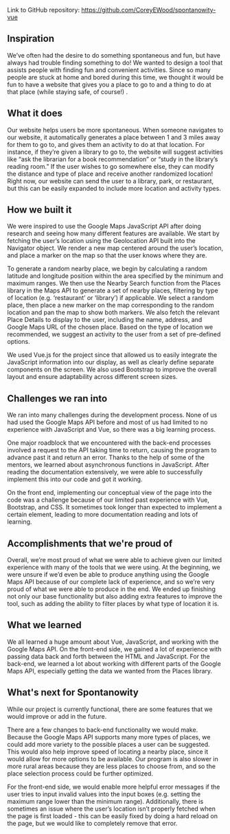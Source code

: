 Link to GitHub repository: https://github.com/CoreyEWood/spontanowity-vue

## Inspiration
We’ve often had the desire to do something spontaneous and fun, but have always had trouble finding something to do! We wanted to design a tool that assists people with finding fun and convenient activities. Since so many people are stuck at home and bored during this time, 
we thought it would be fun to have a website that gives you a place to go to and a thing to do at that place (while staying safe, of course!) . 

## What it does
Our website helps users be more spontaneous. When someone navigates to our website, it automatically generates a place between 1 and 3 miles away for them to go to, and gives them an activity to do at that location. For instance, if they’re given a library to go to, the website will suggest activities like “ask the librarian for a book recommendation” or “study in the library’s reading room.” If the user wishes to go somewhere else, they can modify the distance and type of place and receive another randomized location! Right now, our website can send the user to a library, park, or restaurant, but this can be easily expanded to include more location and activity types. 

## How we built it
We were inspired to use the Google Maps JavaScript API after doing research and seeing how many different features are available. We start by fetching the user’s location using the Geolocation API built into the Navigator object. We render a new map centered around the user’s location, and place a marker on the map so that the user knows where they are. 

To generate a random nearby place, we begin by calculating a random latitude and longitude position within the area specified by the minimum and maximum ranges. We then use the Nearby Search function from the Places library in the Maps API to generate a set of nearby places, filtering by type of location (e.g. ‘restaurant’ or ‘library’) if applicable. We select a random place, then place a new marker on the map corresponding to the random location and pan the map to show both markers. We also fetch the relevant Place Details to display to the user, including the name, address, and Google Maps URL of the chosen place. Based on the type of location we recommended, we suggest an activity to the user from a set of pre-defined options. 

We used Vue.js for the project since that allowed us to easily integrate the JavaScript information into our display, as well as clearly define separate components on the screen. We also used Bootstrap to improve the overall layout and ensure adaptability across different screen sizes. 

## Challenges we ran into
We ran into many challenges during the development process. None of us had used the Google Maps API before and most of us had limited to no experience with JavaScript and Vue, so there was a big learning process. 

One major roadblock that we encountered with the back-end processes involved a request to the API taking time to return, causing the program to advance past it and return an error. Thanks to the help of some of the mentors, we learned about asynchronous functions in JavaScript. After reading the documentation extensively, we were able to successfully implement this into our code and got it working. 

On the front end, implementing our conceptual view of the page into the code was a challenge because of our limited past experience with Vue, Bootstrap, and CSS. It sometimes took longer than expected to implement a certain element, leading to more documentation reading and lots of learning. 

## Accomplishments that we're proud of
Overall, we’re most proud of what we were able to achieve given our limited experience with many of the tools that we were using. At the beginning, we were unsure if we’d even be able to produce anything using the Google Maps API because of our complete lack of experience, and so we’re very proud of what we were able to produce in the end. We ended up finishing not only our base functionality but also adding extra features to improve the tool, such as adding the ability to filter places by what type of location it is. 

## What we learned
We all learned a huge amount about Vue, JavaScript, and working with the Google Maps API. On the front-end side, we gained a lot of experience with passing data back and forth between the HTML and JavaScript. For the back-end, we learned a lot about working with different parts of the Google Maps API, especially getting the data we wanted from the Places library. 

## What's next for Spontanowity
While our project is currently functional, there are some features that we would improve or add in the future. 

There are a few changes to back-end functionality we would make. Because the Google Maps API supports many more types of places, we could add more variety to the possible places a user can be suggested. This would also help improve speed of locating a nearby place, since it would allow for more options to be available. Our program is also slower in more rural areas because they are less places to choose from, and so the place selection process could be further optimized.

For the front-end side, we would enable more helpful error messages if the user tries to input invalid values into the input boxes (e.g. setting the maximum range lower than the minimum range). Additionally, there is sometimes an issue where the user’s location isn’t properly fetched when the page is first loaded - this can be easily fixed by doing a hard reload on the page, but we would like to completely remove that error. 
